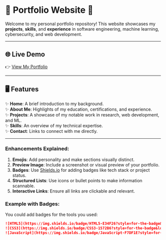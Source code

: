 # 🌟 Portfolio Website 🌟  
Welcome to my personal portfolio repository! This website showcases my **projects**, **skills**, and **experience** in software engineering, machine learning, cybersecurity, and web development.

---

## 🌐 Live Demo  
👉 [View My Portfolio](#)  

---

## 🖥️ Features  
✨ **Home**: A brief introduction to my background.  
✨ **About Me**: Highlights of my education, certifications, and experience.  
✨ **Projects**: A showcase of my notable work in research, web development, and ML.  
✨ **Skills**: An overview of my technical expertise.  
✨ **Contact**: Links to connect with me directly.  

---

### Enhancements Explained:
1. **Emojis**: Add personality and make sections visually distinct.
2. **Preview Image**: Include a screenshot or visual preview of your portfolio.
3. **Badges**: Use [Shields.io](https://shields.io/) for adding badges like tech stack or project status.
4. **Structured Lists**: Use icons or bullet points to make information scannable.
5. **Interactive Links**: Ensure all links are clickable and relevant.

### Example with Badges:
You could add badges for the tools you used:
```markdown
![HTML5](https://img.shields.io/badge/HTML5-E34F26?style=for-the-badge&logo=html5&logoColor=white)
![CSS3](https://img.shields.io/badge/CSS3-1572B6?style=for-the-badge&logo=css3&logoColor=white)
![JavaScript](https://img.shields.io/badge/JavaScript-F7DF1E?style=for-the-badge&logo=javascript&logoColor=black)

